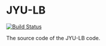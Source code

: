 # JYU-LB

[![Build Status](https://travis-ci.org/simphony/JYU-LB.svg)](https://travis-ci.org/simphony/JYU-LB)

The source code of the JYU-LB code.

